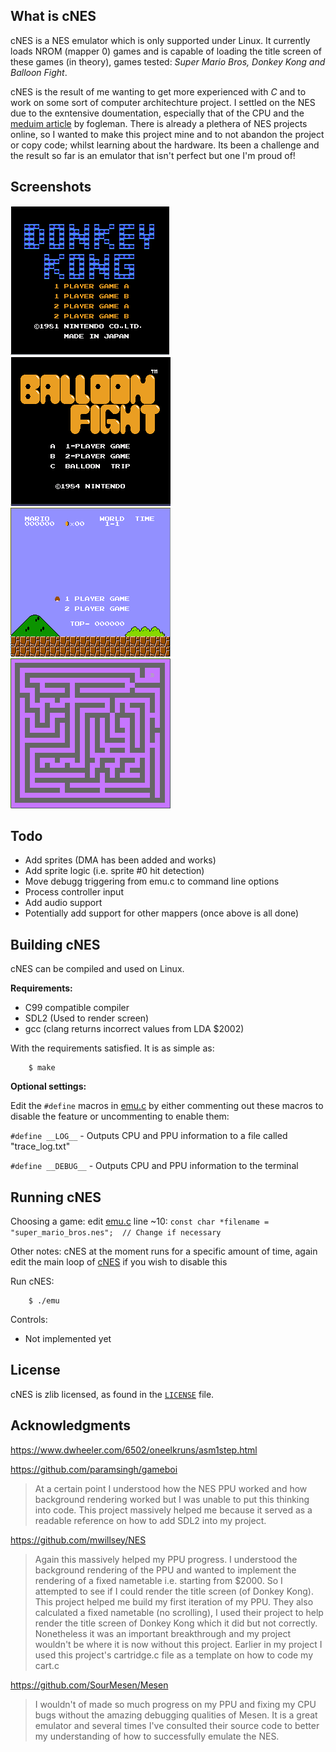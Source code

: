 ## What is cNES

cNES is a NES emulator which is only supported under Linux. It currently
loads NROM (mapper 0) games and is capable of loading the title screen of
these games (in theory), games tested: _Super Mario Bros, Donkey Kong and
Balloon Fight_.

cNES is the result of me wanting to get more experienced with _C_ and to work on
some sort of computer architechture project. I settled on the NES due to the exntensive
doumentation, especially that of the CPU and the [meduim article](https://medium.com/@fogleman/i-made-an-nes-emulator-here-s-what-i-learned-about-the-original-nintendo-2e078c9b28fe)
by fogleman. There is already a plethera of NES projects online, so I wanted to make this project
mine and to not abandon the project or copy code; whilst learning about the hardware. Its been a 
challenge and the result so far is an emulator that isn't perfect but one I'm proud of!


## Screenshots
![Donkey Kong](screens/donkey_kong.png)
![Balloon Fight](screens/balloon_fight.png)
![Super Mario Bros](screens/super_mario_bros.png)
![BKG Test](screens/bkg_test.png)

## Todo
* Add sprites (DMA has been added and works)
* Add sprite logic (i.e. sprite #0 hit detection)
* Move debugg triggering from emu.c to command line options
* Process controller input
* Add audio support
* Potentially add support for other mappers (once above is all done)

## Building cNES
cNES can be compiled and used on Linux.

**Requirements:**
* C99 compatible compiler
* SDL2 (Used to render screen)
* gcc (clang returns incorrect values from LDA $2002)

With the requirements satisfied. It is as simple as:

        $ make
  
**Optional settings:**
  
Edit the `#define` macros in [emu.c](src/emu.c) by either commenting out these macros to disable 
the feature or uncommenting to enable them:

`#define __LOG__` - Outputs CPU and PPU information to a file called "trace_log.txt"
  
`#define __DEBUG__` - Outputs CPU and PPU information to the terminal

	
## Running cNES

Choosing a game: edit [emu.c](src/emu.c) line ~10: `const char *filename = "super_mario_bros.nes";  // Change if necessary`

Other notes: cNES at the moment runs for a specific amount of time, again edit the main loop of [cNES](src/emu.c) if you wish to disable this
  
Run cNES:

        $ ./emu
	
Controls:
* Not implemented yet
 

## License
cNES is zlib licensed, as found in the [`LICENSE`](LICENSE) file.


## Acknowledgments

https://www.dwheeler.com/6502/oneelkruns/asm1step.html

  
https://github.com/paramsingh/gameboi

> At a certain point I understood how the NES PPU worked and how background rendering worked
but I was unable to put this thinking into code. This project massively helped me because
it served as a readable reference on how to add SDL2 into my project.
  
https://github.com/mwillsey/NES
  
> Again this massively helped my PPU progress. I understood the background rendering of the
PPU and wanted to implement the rendering of a fixed nametable i.e. starting from $2000.
So I attempted to see if I could render the title screen (of Donkey Kong). This project helped
me build my first iteration of my PPU. They also calculated a fixed nametable (no scrolling),
I used their project to help render the title screen of Donkey Kong which it did but not correctly.
Nonetheless it was an important breakthrough and my project wouldn't be where it is now without
this project. Earlier in my project I used this project's cartridge.c file as a template on how
to code my cart.c
  
https://github.com/SourMesen/Mesen
  
> I wouldn't of made so much progress on my PPU and fixing my CPU bugs without the amazing
debugging qualities of Mesen. It is a great emulator and several times I've consulted their
source code to better my understanding of how to successfully emulate the NES.